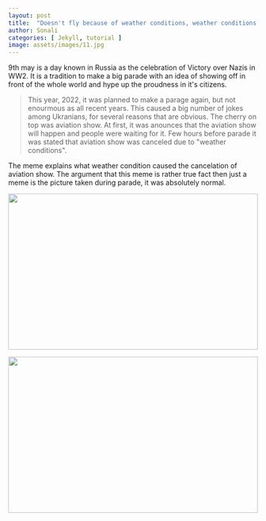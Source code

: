 ```yaml
---
layout: post
title:  "Doesn't fly because of weather conditions, weather conditions:"
author: Sonali
categories: [ Jekyll, tutorial ]
image: assets/images/11.jpg
---
```

 9th may is a day known in Russia as the celebration of Victory over Nazis in WW2. It is a tradition to make a big parade with an idea of showing off in front of the whole world and hype up the proudness in it's citizens.

> This year, 2022, it was planned to make a parage again, but not enourmous as all recent years. 
This caused a big number of jokes among Ukranians, for several reasons that are obvious. 
The cherry on top was aviation show. At first, it was anounces that the aviation show will happen and people were waiting for it. Few hours before parade it was stated that aviation show was canceled due to "weather conditions". 

The meme explains what weather condition caused the cancelation of aviation show. The argument that this meme is rather true fact then just a meme is the picture taken during parade, it was absolutely normal.  

<p><image style="width:100%;" height="315" src="https://i.insider.com/6278cb9794a2c10018ee8234?width=1300&format=jpeg&auto=webp" frameborder="0" allowfullscreen></image></p>
<p><image style="width:100%;" height="315" src="https://pbs.twimg.com/media/FSTLG3nWUAAU6_I.jpg:large" frameborder="0" allowfullscreen></image></p>



